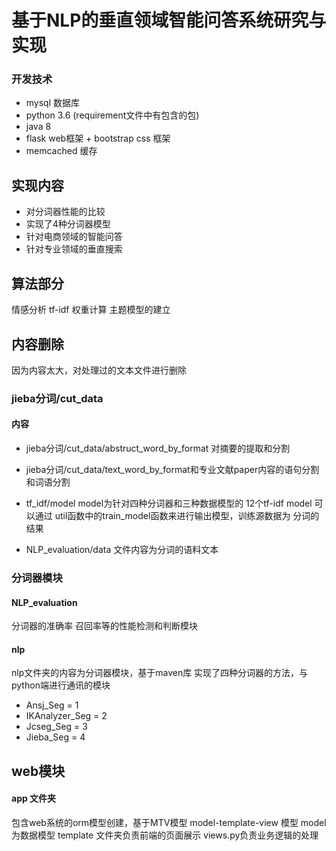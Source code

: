 # 基于NLP的垂直领域智能问答系统研究与实现
### 开发技术
- mysql 数据库
- python 3.6  (requirement文件中有包含的包)
- java 8
- flask web框架 + bootstrap css 框架
- memcached 缓存



## 实现内容
- 对分词器性能的比较
- 实现了4种分词器模型
- 针对电商领域的智能问答
- 针对专业领域的垂直搜索

## 算法部分
情感分析 
tf-idf 权重计算
主题模型的建立


## 内容删除
因为内容太大，对处理过的文本文件进行删除
### jieba分词/cut_data
#### 内容
- jieba分词/cut_data/abstruct_word_by_format 对摘要的提取和分割
- jieba分词/cut_data/text_word_by_format和专业文献paper内容的语句分割和词语分割


- tf_idf/model
model为针对四种分词器和三种数据模型的 12个tf-idf model
可以通过 util函数中的train_model函数来进行输出模型，训练源数据为
分词的结果

- NLP_evaluation/data 
文件内容为分词的语料文本


### 分词器模块

#### NLP_evaluation

分词器的准确率 召回率等的性能检测和判断模块


#### nlp 
nlp文件夹的内容为分词器模块，基于maven库
实现了四种分词器的方法，与python端进行通讯的模块
- Ansj_Seg = 1
- IKAnalyzer_Seg = 2
- Jcseg_Seg = 3
- Jieba_Seg = 4

## web模块
#### app 文件夹
包含web系统的orm模型创建，基于MTV模型
model-template-view 模型
model为数据模型
template 文件夹负责前端的页面展示
views.py负责业务逻辑的处理























